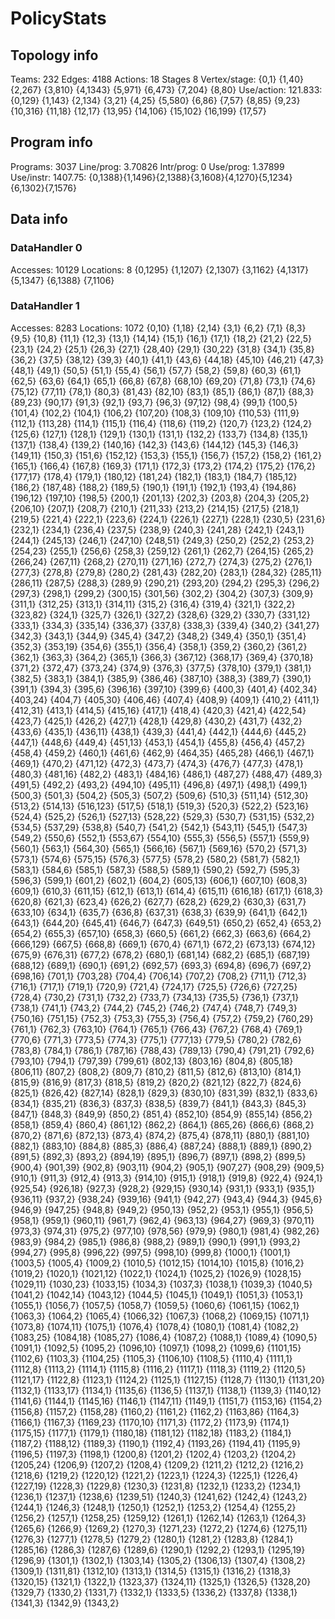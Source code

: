 # PolicyStats
## Topology info
Teams:		232
Edges:		4188
Actions:	18
Stages		8
Vertex/stage:	{0,1} {1,40} {2,267} {3,810} {4,1343} {5,971} {6,473} {7,204} {8,80} 
Use/action:	121.833: {0,129} {1,143} {2,134} {3,21} {4,25} {5,580} {6,86} {7,57} {8,85} {9,23} {10,316} {11,18} {12,17} {13,95} {14,106} {15,102} {16,199} {17,57} 

## Program info
Programs:	3037
Line/prog:	3.70826
Intr/prog:	0
Use/prog:	1.37899
Use/instr:	1407.75: {0,1388}{1,1496}{2,1388}{3,1608}{4,1270}{5,1234}{6,1302}{7,1576}

## Data info

### DataHandler 0
Accesses:	10129
Locations:	8
{0,1295} {1,1207} {2,1307} {3,1162} {4,1317} {5,1347} {6,1388} {7,1106} 

### DataHandler 1
Accesses:	8283
Locations:	1072
{0,10} {1,18} {2,14} {3,1} {6,2} {7,1} {8,3} {9,5} {10,8} {11,1} {12,3} {13,1} {14,14} {15,1} {16,1} {17,1} {18,2} {21,2} {22,5} {23,1} {24,2} {25,1} {26,3} {27,1} {28,40} {29,1} {30,22} {31,8} {34,1} {35,8} {36,2} {37,5} {38,12} {39,3} {40,1} {41,1} {43,6} {44,18} {45,10} {46,21} {47,3} {48,1} {49,1} {50,5} {51,1} {55,4} {56,1} {57,7} {58,2} {59,8} {60,3} {61,1} {62,5} {63,6} {64,1} {65,1} {66,8} {67,8} {68,10} {69,20} {71,8} {73,1} {74,6} {75,12} {77,11} {78,1} {80,3} {81,43} {82,10} {83,1} {85,1} {86,1} {87,1} {88,3} {89,23} {90,17} {91,3} {92,1} {93,7} {96,3} {97,12} {98,4} {99,1} {100,5} {101,4} {102,2} {104,1} {106,2} {107,20} {108,3} {109,10} {110,53} {111,9} {112,1} {113,28} {114,1} {115,1} {116,4} {118,6} {119,2} {120,7} {123,2} {124,2} {125,6} {127,1} {128,1} {129,1} {130,1} {131,1} {132,2} {133,7} {134,8} {135,1} {137,1} {138,4} {139,2} {140,16} {142,3} {143,6} {144,12} {145,3} {146,3} {149,11} {150,3} {151,6} {152,12} {153,3} {155,1} {156,7} {157,2} {158,2} {161,2} {165,1} {166,4} {167,8} {169,3} {171,1} {172,3} {173,2} {174,2} {175,2} {176,2} {177,17} {178,4} {179,1} {180,12} {181,24} {182,1} {183,1} {184,7} {185,12} {186,2} {187,48} {188,2} {189,5} {190,1} {191,1} {192,1} {193,4} {194,86} {196,12} {197,10} {198,5} {200,1} {201,13} {202,3} {203,8} {204,3} {205,2} {206,10} {207,1} {208,7} {210,1} {211,33} {213,2} {214,15} {217,5} {218,1} {219,5} {221,4} {222,1} {223,6} {224,1} {226,1} {227,1} {228,1} {230,5} {231,6} {232,1} {234,1} {236,4} {237,5} {238,9} {240,3} {241,28} {242,1} {243,1} {244,1} {245,13} {246,1} {247,10} {248,51} {249,3} {250,2} {252,2} {253,2} {254,23} {255,1} {256,6} {258,3} {259,12} {261,1} {262,7} {264,15} {265,2} {266,24} {267,11} {268,2} {270,11} {271,16} {272,7} {274,3} {275,2} {276,1} {277,3} {278,8} {279,8} {280,2} {281,43} {282,20} {283,1} {284,32} {285,11} {286,11} {287,5} {288,3} {289,9} {290,21} {293,20} {294,2} {295,3} {296,2} {297,3} {298,1} {299,2} {300,15} {301,56} {302,2} {304,2} {307,3} {309,9} {311,1} {312,25} {313,1} {314,11} {315,2} {316,4} {319,4} {321,1} {322,2} {323,82} {324,1} {325,7} {326,1} {327,2} {328,6} {329,2} {330,7} {331,12} {333,1} {334,3} {335,14} {336,37} {337,8} {338,3} {339,4} {340,2} {341,27} {342,3} {343,1} {344,9} {345,4} {347,2} {348,2} {349,4} {350,1} {351,4} {352,3} {353,19} {354,6} {355,1} {356,4} {358,1} {359,2} {360,2} {361,2} {362,1} {363,3} {364,2} {365,1} {366,3} {367,12} {368,17} {369,4} {370,18} {371,2} {372,47} {373,24} {374,9} {376,3} {377,5} {378,10} {379,1} {381,1} {382,5} {383,1} {384,1} {385,9} {386,46} {387,10} {388,3} {389,7} {390,1} {391,1} {394,3} {395,6} {396,16} {397,10} {399,6} {400,3} {401,4} {402,34} {403,24} {404,7} {405,30} {406,46} {407,4} {408,9} {409,1} {410,2} {411,1} {412,31} {413,1} {414,5} {415,16} {417,1} {418,4} {420,3} {421,4} {422,54} {423,7} {425,1} {426,2} {427,1} {428,1} {429,8} {430,2} {431,7} {432,2} {433,6} {435,1} {436,11} {438,1} {439,3} {441,4} {442,1} {444,6} {445,2} {447,1} {448,6} {449,4} {451,13} {453,1} {454,1} {455,8} {456,4} {457,2} {458,4} {459,2} {460,1} {461,6} {462,9} {464,35} {465,28} {466,1} {467,1} {469,1} {470,2} {471,12} {472,3} {473,7} {474,3} {476,7} {477,3} {478,1} {480,3} {481,16} {482,2} {483,1} {484,16} {486,1} {487,27} {488,47} {489,3} {491,5} {492,2} {493,2} {494,10} {495,11} {496,8} {497,1} {498,1} {499,1} {500,3} {501,3} {504,2} {505,3} {507,2} {509,6} {510,3} {511,14} {512,30} {513,2} {514,13} {516,123} {517,5} {518,1} {519,3} {520,3} {522,2} {523,16} {524,4} {525,2} {526,1} {527,13} {528,22} {529,3} {530,7} {531,15} {532,2} {534,5} {537,29} {538,8} {540,7} {541,2} {542,1} {543,11} {545,1} {547,3} {549,2} {550,6} {552,1} {553,67} {554,10} {555,3} {556,5} {557,1} {559,9} {560,1} {563,1} {564,30} {565,1} {566,16} {567,1} {569,16} {570,2} {571,3} {573,1} {574,6} {575,15} {576,3} {577,5} {578,2} {580,2} {581,7} {582,1} {583,1} {584,6} {585,1} {587,3} {588,5} {589,1} {590,2} {592,7} {595,3} {596,3} {599,1} {601,2} {602,1} {604,2} {605,13} {606,1} {607,10} {608,3} {609,1} {610,3} {611,15} {612,1} {613,1} {614,4} {615,11} {616,18} {617,1} {618,3} {620,8} {621,3} {623,4} {626,2} {627,7} {628,2} {629,2} {630,3} {631,7} {633,10} {634,1} {635,7} {636,8} {637,31} {638,3} {639,9} {641,1} {642,1} {643,1} {644,20} {645,41} {646,7} {647,3} {649,51} {650,2} {652,4} {653,2} {654,2} {655,3} {657,10} {658,3} {660,5} {661,2} {662,3} {663,6} {664,2} {666,129} {667,5} {668,8} {669,1} {670,4} {671,1} {672,2} {673,13} {674,12} {675,9} {676,31} {677,2} {678,2} {680,1} {681,14} {682,2} {685,1} {687,19} {688,12} {689,1} {690,1} {691,2} {692,57} {693,3} {694,8} {696,7} {697,2} {698,16} {701,1} {703,28} {704,4} {706,14} {707,2} {708,2} {711,1} {712,3} {716,1} {717,1} {719,1} {720,9} {721,4} {724,17} {725,5} {726,6} {727,25} {728,4} {730,2} {731,1} {732,2} {733,7} {734,13} {735,5} {736,1} {737,1} {738,1} {741,1} {743,2} {744,2} {745,2} {746,2} {747,4} {748,7} {749,3} {750,16} {751,15} {752,3} {753,3} {755,3} {756,4} {757,2} {759,2} {760,29} {761,1} {762,3} {763,10} {764,1} {765,1} {766,43} {767,2} {768,4} {769,1} {770,6} {771,3} {773,5} {774,3} {775,1} {777,13} {779,5} {780,2} {782,6} {783,8} {784,1} {786,1} {787,16} {788,43} {789,13} {790,4} {791,21} {792,6} {793,10} {794,1} {797,39} {799,61} {802,13} {803,16} {804,8} {805,18} {806,11} {807,2} {808,2} {809,7} {810,2} {811,5} {812,6} {813,10} {814,1} {815,9} {816,9} {817,3} {818,5} {819,2} {820,2} {821,12} {822,7} {824,6} {825,1} {826,42} {827,14} {828,1} {829,3} {830,10} {831,39} {832,1} {833,6} {834,1} {835,21} {836,3} {837,3} {838,5} {839,7} {841,1} {843,3} {845,3} {847,1} {848,3} {849,9} {850,2} {851,4} {852,10} {854,9} {855,14} {856,2} {858,1} {859,4} {860,4} {861,12} {862,2} {864,1} {865,26} {866,6} {868,2} {870,2} {871,6} {872,13} {873,4} {874,2} {875,4} {878,11} {880,1} {881,10} {882,1} {883,10} {884,8} {885,3} {886,4} {887,24} {888,1} {889,1} {890,2} {891,5} {892,3} {893,2} {894,19} {895,1} {896,7} {897,1} {898,2} {899,5} {900,4} {901,39} {902,8} {903,11} {904,2} {905,1} {907,27} {908,29} {909,5} {910,1} {911,3} {912,4} {913,3} {914,10} {915,1} {918,1} {919,8} {922,4} {924,1} {925,54} {926,18} {927,3} {928,2} {929,15} {930,14} {931,1} {933,1} {935,1} {936,11} {937,2} {938,24} {939,16} {941,1} {942,27} {943,4} {944,3} {945,6} {946,9} {947,25} {948,8} {949,2} {950,13} {952,2} {953,1} {955,1} {956,5} {958,1} {959,1} {960,11} {961,7} {962,4} {963,13} {964,27} {969,3} {970,11} {973,3} {974,31} {975,2} {977,10} {978,56} {979,9} {980,1} {981,4} {982,26} {983,9} {984,2} {985,1} {986,8} {988,2} {989,1} {990,1} {991,1} {993,2} {994,27} {995,8} {996,22} {997,5} {998,10} {999,8} {1000,1} {1001,1} {1003,5} {1005,4} {1009,2} {1010,5} {1012,15} {1014,10} {1015,8} {1016,2} {1019,2} {1020,1} {1021,12} {1022,1} {1024,1} {1025,2} {1026,9} {1028,15} {1029,11} {1030,23} {1033,15} {1034,3} {1037,3} {1038,1} {1039,3} {1040,5} {1041,2} {1042,14} {1043,12} {1044,5} {1045,1} {1049,1} {1051,3} {1053,1} {1055,1} {1056,7} {1057,5} {1058,7} {1059,5} {1060,6} {1061,15} {1062,1} {1063,3} {1064,2} {1065,4} {1066,32} {1067,3} {1068,2} {1069,15} {1071,1} {1073,8} {1074,11} {1075,1} {1076,4} {1078,4} {1080,1} {1081,4} {1082,2} {1083,25} {1084,18} {1085,27} {1086,4} {1087,2} {1088,1} {1089,4} {1090,5} {1091,1} {1092,5} {1095,2} {1096,10} {1097,1} {1098,2} {1099,6} {1101,15} {1102,6} {1103,3} {1104,25} {1105,3} {1106,10} {1108,5} {1110,4} {1111,1} {1112,8} {1113,2} {1114,1} {1115,8} {1116,2} {1117,1} {1118,3} {1119,2} {1120,5} {1121,17} {1122,8} {1123,1} {1124,2} {1125,1} {1127,15} {1128,7} {1130,1} {1131,20} {1132,1} {1133,17} {1134,1} {1135,6} {1136,5} {1137,1} {1138,1} {1139,3} {1140,12} {1141,6} {1144,1} {1145,16} {1146,1} {1147,11} {1149,1} {1151,7} {1153,16} {1154,2} {1156,8} {1157,2} {1158,28} {1160,2} {1161,2} {1162,2} {1163,86} {1164,3} {1166,1} {1167,3} {1169,23} {1170,10} {1171,3} {1172,2} {1173,9} {1174,1} {1175,15} {1177,1} {1179,1} {1180,18} {1181,12} {1182,18} {1183,2} {1184,1} {1187,2} {1188,12} {1189,3} {1190,1} {1192,4} {1193,26} {1194,41} {1195,9} {1196,5} {1197,3} {1198,1} {1200,8} {1201,2} {1202,4} {1203,2} {1204,2} {1205,24} {1206,9} {1207,2} {1208,4} {1209,2} {1211,2} {1212,2} {1216,2} {1218,6} {1219,2} {1220,12} {1221,2} {1223,1} {1224,3} {1225,1} {1226,4} {1227,19} {1228,3} {1229,8} {1230,3} {1231,8} {1232,1} {1233,2} {1234,1} {1236,1} {1237,1} {1238,6} {1239,51} {1240,3} {1241,62} {1242,4} {1243,2} {1244,1} {1246,3} {1248,1} {1250,1} {1252,1} {1253,2} {1254,4} {1255,2} {1256,2} {1257,1} {1258,25} {1259,12} {1261,1} {1262,14} {1263,1} {1264,3} {1265,6} {1266,9} {1269,2} {1270,3} {1271,23} {1272,2} {1274,6} {1275,11} {1276,3} {1277,1} {1278,5} {1279,2} {1280,1} {1281,2} {1283,8} {1284,1} {1285,16} {1286,3} {1287,6} {1289,6} {1290,1} {1292,2} {1293,1} {1295,19} {1296,9} {1301,1} {1302,1} {1303,14} {1305,2} {1306,13} {1307,4} {1308,2} {1309,1} {1311,81} {1312,10} {1313,1} {1314,5} {1315,1} {1316,2} {1318,3} {1320,15} {1321,1} {1322,1} {1323,37} {1324,11} {1325,1} {1326,5} {1328,20} {1329,7} {1330,2} {1331,7} {1332,1} {1333,5} {1336,2} {1337,8} {1338,1} {1341,3} {1342,9} {1343,2} 